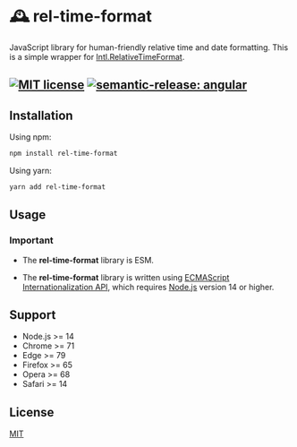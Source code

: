 # 🕰️ rel-time-format

JavaScript library for human-friendly relative time and date formatting. This is a simple wrapper for [Intl.RelativeTimeFormat](https://tc39.es/ecma402/#relativetimeformat-objects).

## [![MIT license](https://img.shields.io/github/license/unicorn-84/ci-workflow-testing)](https://github.com/unicorn-84/ci-workflow-testing/blob/master/LICENSE) [![semantic-release: angular](https://img.shields.io/badge/semantic--release-angular-e10079?logo=semantic-release)](https://github.com/semantic-release/semantic-release)

## Installation

Using npm:

```bash
npm install rel-time-format
```

Using yarn:

```bash
yarn add rel-time-format
```

## Usage

### Important

- The **rel-time-format** library is ESM.

- The **rel-time-format** library is written using [ECMAScript Internationalization API](https://tc39.es/ecma402/#intl-object), which requires [Node.js](https://nodejs.org) version 14 or higher.

## Support

- Node.js >= 14
- Chrome >= 71
- Edge >= 79
- Firefox >= 65
- Opera >= 68
- Safari >= 14

## License

[MIT](https://github.com/unicorn-84/ci-workflow-testing/blob/master/LICENSE)
